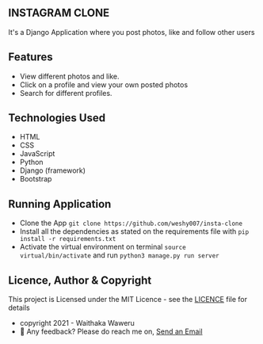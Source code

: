 ## INSTAGRAM CLONE
It's a Django Application where you post photos, like and follow other users

## Features
- View different photos and like.
- Click on a profile and view your own posted photos
- Search for different profiles.

## Technologies Used
- HTML
- CSS
- JavaScript
- Python
- Django (framework)
- Bootstrap

<!-- ## Live Link
- Please get to check out the App on [My Blog](https://lophat.herokuapp.com/ "My Photos") -->

## Running Application
- Clone the App `git clone https://github.com/weshy007/insta-clone`
- Install all the dependencies as stated on the requirements file with `pip install -r requirements.txt`
- Activate the virtual environment on terminal `source virtual/bin/activate` and run `python3 manage.py run server`

## Licence, Author & Copyright
This project is Licensed under the MIT Licence - see the [LICENCE](https://github.com/weshy007/insta-clone/master/LICENCE "Licence") file for details
- copyright 2021 - Waithaka Waweru
- 💼 Any feedback? Please do reach me on, [Send an Email](mailto:josephwaweru96@gmail.com)